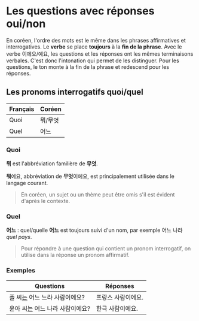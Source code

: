 # Les questions avec réponses oui/non

En coréen, l'ordre des mots est le même dans les phrases affirmatives et interrogatives. Le **verbe** se place **toujours** à la **fin de la phrase**. Avec le verbe 이에요/예요, les questions et les réponses ont les mêmes terminaisons verbales. C'est donc l'intonation qui permet de les distinguer. Pour les questions, le ton monte à la fin de la phrase et redescend pour les réponses.

## Les pronoms interrogatifs quoi/quel

| Français | Coréen  |
| -------- | ------- |
| Quoi     | 뭐/무엇 |
| Quel     | 어느    |

### Quoi

**뭐** est l'abbréviation familière de **무엇**.

**뭐**예요, abbréviation de **무엇**이에요, est principalement utilisée dans le langage courant.

> En coréen, un sujet ou un thème peut être omis s'il est évident d'après le contexte.

### Quel

**어느** : quel/quelle
**어느** est toujours suivi d'un nom, par exemple 어느 나라 *quel pays*.

> Pour répondre à une question qui contient un pronom interrogatif, on utilise dans la réponse un pronom affirmatif.

### Exemples

| Questions                                                              | Réponses           |
| ---------------------------------------------------------------------- | ------------------ |
| 폴 씨[는](../particules/particule-de-thème.md) 어느 느라 사람이에요?   | 프랑스 사람이에요. |
| 윤아 씨[는](../particules/particule-de-thème.md) 어느 나라 사람이에요? | 한극 사람이에요.   |
